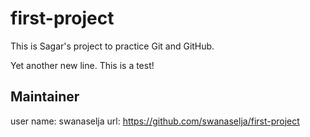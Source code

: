 first-project
=============

This is Sagar's project to practice Git and GitHub.

Yet another new line.  This is a test!

## Maintainer
user name:  swanaselja
url:  https://github.com/swanaselja/first-project
